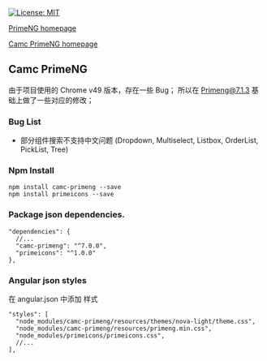 [![License: MIT](https://img.shields.io/badge/License-MIT-yellow.svg)](https://opensource.org/licenses/MIT)

[PrimeNG homepage](http://www.primefaces.org/primeng)

[Camc PrimeNG homepage](https://github.com/w21976169/camc-primeng)

## Camc PrimeNG

由于项目使用的 Chrome v49 版本，存在一些 Bug；
所以在 Primeng@7.1.3 基础上做了一些对应的修改；

### Bug List

- 部分组件搜索不支持中文问题 (Dropdown, Multiselect, Listbox, OrderList, PickList, Tree)

### Npm Install

```
npm install camc-primeng --save
npm install primeicons --save
```

### Package json dependencies.

```
"dependencies": {
  //...
  "camc-primeng": "^7.0.0",
  "primeicons": "^1.0.0"
},
```

### Angular json styles

在 angular.json 中添加 样式

```
"styles": [
  "node_modules/camc-primeng/resources/themes/nova-light/theme.css",
  "node_modules/camc-primeng/resources/primeng.min.css",
  "node_modules/primeicons/primeicons.css",
  //...
],
```
